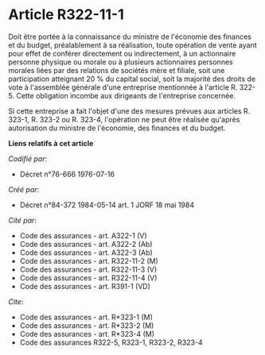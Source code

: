 # Article R322-11-1

Doit être portée à la connaissance du ministre de l'économie des finances et du budget, préalablement à sa réalisation, toute
opération de vente ayant pour effet de conférer directement ou indirectement, à un actionnaire personne physique ou morale ou
à plusieurs actionnaires personnes morales liées par des relations de sociétés mère et filiale, soit une participation
atteignant 20 % du capital social, soit la majorité des droits de vote à l'assemblée générale d'une entreprise mentionnée à
l'article R. 322-5. Cette obligation incombe aux dirigeants de l'entreprise concernée.

Si cette entreprise a fait l'objet d'une des mesures prévues aux articles R. 323-1, R. 323-2 ou R. 323-4, l'opération ne peut
être réalisée qu'après autorisation du ministre de l'économie, des finances et du budget.

**Liens relatifs à cet article**

_Codifié par_:

  - Décret n°76-666 1976-07-16

_Créé par_:

  - Décret n°84-372 1984-05-14 art. 1 JORF 18 mai 1984

_Cité par_:

  - Code des assurances - art. A322-1 (V)
  - Code des assurances - art. A322-2 (Ab)
  - Code des assurances - art. A322-3 (Ab)
  - Code des assurances - art. R322-11-2 (M)
  - Code des assurances - art. R322-11-3 (V)
  - Code des assurances - art. R322-11-4 (V)
  - Code des assurances - art. R391-1 (VD)

_Cite_:

  - Code des assurances - art. R*323-1 (M)
  - Code des assurances - art. R*323-2 (M)
  - Code des assurances - art. R*323-4 (M)
  - Code des assurances R322-5, R323-1, R323-2, R323-4
